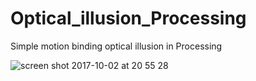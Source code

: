 # Optical_illusion_Processing
Simple motion binding optical illusion in Processing 


![screen shot 2017-10-02 at 20 55 28](https://user-images.githubusercontent.com/11509319/31094076-1cd9e8c2-a7b4-11e7-9d87-d5a1e1ab165d.png)


